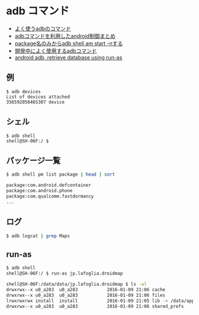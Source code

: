# adb コマンド

- [よく使うadbのコマンド](http://qiita.com/t2low/items/cb37cec5f864c4748e14)
- [adbコマンドを利用したandroid制御まとめ ](http://qiita.com/yuki-nakamura/items/be14dcd9e47ca7cd0233)
- [package名のみからadb shell am start -nする ](http://qiita.com/mattak@github/items/41b1ce1d48ddb3b2bb4a)
- [開発中によく使用するadbコマンド](http://asnet.hatenablog.com/entry/2015/08/07/081010)
- [android adb, retrieve database using run-as](http://stackoverflow.com/questions/18471780/android-adb-retrieve-database-using-run-as)

## 例

~~~
$ adb devices
List of devices attached
356592050465307 device
~~~

## シェル

~~~
$ adb shell
shell@SH-06F:/ $
~~~

## パッケージ一覧

~~~bash
$ adb shell pm list package | head | sort

package:com.android.defcontainer
package:com.android.phone
package:com.qualcomm.fastdormancy
...
~~~

## ログ

~~~bash
$ adb logcat | grep Maps
~~~


## run-as

~~~bash
$ adb shell
shell@SH-06F:/ $ run-as jp.lafoglia.droidmap

shell@SH-06F:/data/data/jp.lafoglia.droidmap $ ls -al
drwxrwx--x u0_a283  u0_a283           2016-01-09 21:06 cache
drwxrwx--x u0_a283  u0_a283           2016-01-09 21:06 files
lrwxrwxrwx install  install           2016-01-09 21:05 lib -> /data/app-lib/jp.lafoglia.droidmap-1
drwxrwx--x u0_a283  u0_a283           2016-01-09 21:06 shared_prefs

~~~

